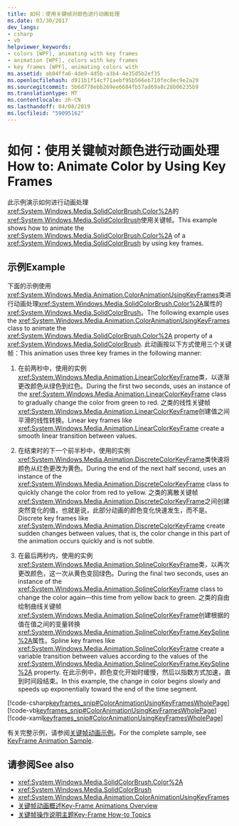 ```yaml
---
title: 如何：使用关键帧对颜色进行动画处理
ms.date: 03/30/2017
dev_langs:
- csharp
- vb
helpviewer_keywords:
- colors [WPF], animating with key frames
- animation [WPF], colors with key frames
- key frames [WPF], animating colors with
ms.assetid: ab04ffa6-4de9-4d5b-a3b4-4e35d5b2ef35
ms.openlocfilehash: d911b1f14cf71aebf95b566eb710fec8ec9e2a29
ms.sourcegitcommit: 5b6d778ebb269ee6684fb57ad69a8c28b06235b9
ms.translationtype: MT
ms.contentlocale: zh-CN
ms.lasthandoff: 04/08/2019
ms.locfileid: "59095162"
---
```

# <a name="how-to-animate-color-by-using-key-frames"></a><span data-ttu-id="96a1f-102">如何：使用关键帧对颜色进行动画处理</span><span class="sxs-lookup"><span data-stu-id="96a1f-102">How to: Animate Color by Using Key Frames</span></span>
<span data-ttu-id="96a1f-103">此示例演示如何进行动画处理<xref:System.Windows.Media.SolidColorBrush.Color%2A>的<xref:System.Windows.Media.SolidColorBrush>使用关键帧。</span><span class="sxs-lookup"><span data-stu-id="96a1f-103">This example shows how to animate the <xref:System.Windows.Media.SolidColorBrush.Color%2A> of a <xref:System.Windows.Media.SolidColorBrush> by using key frames.</span></span>  
  
## <a name="example"></a><span data-ttu-id="96a1f-104">示例</span><span class="sxs-lookup"><span data-stu-id="96a1f-104">Example</span></span>  
 <span data-ttu-id="96a1f-105">下面的示例使用<xref:System.Windows.Media.Animation.ColorAnimationUsingKeyFrames>类进行动画处理<xref:System.Windows.Media.SolidColorBrush.Color%2A>属性的<xref:System.Windows.Media.SolidColorBrush>。</span><span class="sxs-lookup"><span data-stu-id="96a1f-105">The following example uses the <xref:System.Windows.Media.Animation.ColorAnimationUsingKeyFrames> class to animate the <xref:System.Windows.Media.SolidColorBrush.Color%2A> property of a <xref:System.Windows.Media.SolidColorBrush>.</span></span> <span data-ttu-id="96a1f-106">此动画按以下方式使用三个关键帧：</span><span class="sxs-lookup"><span data-stu-id="96a1f-106">This animation uses three key frames in the following manner:</span></span>  
  
1.  <span data-ttu-id="96a1f-107">在前两秒中，使用的实例<xref:System.Windows.Media.Animation.LinearColorKeyFrame>类，以逐渐更改颜色从绿色到红色。</span><span class="sxs-lookup"><span data-stu-id="96a1f-107">During the first two seconds, uses an instance of the <xref:System.Windows.Media.Animation.LinearColorKeyFrame> class to gradually change the color from green to red.</span></span> <span data-ttu-id="96a1f-108">之类的线性关键帧<xref:System.Windows.Media.Animation.LinearColorKeyFrame>创建值之间平滑的线性转换。</span><span class="sxs-lookup"><span data-stu-id="96a1f-108">Linear key frames like <xref:System.Windows.Media.Animation.LinearColorKeyFrame> create a smooth linear transition between values.</span></span>  
  
2.  <span data-ttu-id="96a1f-109">在结束时的下一个前半秒中，使用的实例<xref:System.Windows.Media.Animation.DiscreteColorKeyFrame>类快速将颜色从红色更改为黄色。</span><span class="sxs-lookup"><span data-stu-id="96a1f-109">During the end of the next half second, uses an instance of the <xref:System.Windows.Media.Animation.DiscreteColorKeyFrame> class to quickly change the color from red to yellow.</span></span> <span data-ttu-id="96a1f-110">之类的离散关键帧<xref:System.Windows.Media.Animation.DiscreteColorKeyFrame>之间创建突然变化的值，也就是说，此部分动画的颜色变化快速发生，而不是。</span><span class="sxs-lookup"><span data-stu-id="96a1f-110">Discrete key frames like <xref:System.Windows.Media.Animation.DiscreteColorKeyFrame> create sudden changes between values, that is, the color change in this part of the animation occurs quickly and is not subtle.</span></span>  
  
3.  <span data-ttu-id="96a1f-111">在最后两秒内，使用的实例<xref:System.Windows.Media.Animation.SplineColorKeyFrame>类，以再次更改颜色，这一次从黄色变回绿色。</span><span class="sxs-lookup"><span data-stu-id="96a1f-111">During the final two seconds, uses an instance of the <xref:System.Windows.Media.Animation.SplineColorKeyFrame> class to change the color again—this time from yellow back to green.</span></span> <span data-ttu-id="96a1f-112">之类的自由绘制曲线关键帧<xref:System.Windows.Media.Animation.SplineColorKeyFrame>创建根据的值在值之间的变量转换<xref:System.Windows.Media.Animation.SplineColorKeyFrame.KeySpline%2A>属性。</span><span class="sxs-lookup"><span data-stu-id="96a1f-112">Spline key frames like <xref:System.Windows.Media.Animation.SplineColorKeyFrame> create a variable transition between values according to the values of the <xref:System.Windows.Media.Animation.SplineColorKeyFrame.KeySpline%2A> property.</span></span> <span data-ttu-id="96a1f-113">在此示例中，颜色变化开始时缓慢，然后以指数方式加速，直到时间段结束。</span><span class="sxs-lookup"><span data-stu-id="96a1f-113">In this example, the change in color begins slowly and speeds up exponentially toward the end of the time segment.</span></span>  
  
 [!code-csharp[keyframes_snip#ColorAnimationUsingKeyFramesWholePage](~/samples/snippets/csharp/VS_Snippets_Wpf/keyframes_snip/CSharp/ColorAnimationUsingKeyFramesExample.cs#coloranimationusingkeyframeswholepage)]
 [!code-vb[keyframes_snip#ColorAnimationUsingKeyFramesWholePage](~/samples/snippets/visualbasic/VS_Snippets_Wpf/keyframes_snip/visualbasic/coloranimationusingkeyframesexample.vb#coloranimationusingkeyframeswholepage)]
 [!code-xaml[keyframes_snip#ColorAnimationUsingKeyFramesWholePage](~/samples/snippets/xaml/VS_Snippets_Wpf/keyframes_snip/XAML/ColorAnimationUsingKeyFramesExample.xaml#coloranimationusingkeyframeswholepage)]  
  
 <span data-ttu-id="96a1f-114">有关完整示例，请参阅[关键帧动画示例](https://go.microsoft.com/fwlink/?LinkID=160012)。</span><span class="sxs-lookup"><span data-stu-id="96a1f-114">For the complete sample, see [KeyFrame Animation Sample](https://go.microsoft.com/fwlink/?LinkID=160012).</span></span>  
  
## <a name="see-also"></a><span data-ttu-id="96a1f-115">请参阅</span><span class="sxs-lookup"><span data-stu-id="96a1f-115">See also</span></span>

- <xref:System.Windows.Media.SolidColorBrush.Color%2A>
- <xref:System.Windows.Media.SolidColorBrush>
- <xref:System.Windows.Media.Animation.ColorAnimationUsingKeyFrames>
- [<span data-ttu-id="96a1f-116">关键帧动画概述</span><span class="sxs-lookup"><span data-stu-id="96a1f-116">Key-Frame Animations Overview</span></span>](key-frame-animations-overview.md)
- [<span data-ttu-id="96a1f-117">关键帧操作说明主题</span><span class="sxs-lookup"><span data-stu-id="96a1f-117">Key-Frame How-to Topics</span></span>](key-frame-animation-how-to-topics.md)

